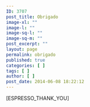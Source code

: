 ```yaml
---
ID: 3707
post_title: Obrigado
image-xl: ""
image-l: ""
image-sq-l: ""
image-sq-m: ""
post_excerpt: ""
layout: page
permalink: obrigado
published: true
categories: [ ]
tags: [ ]
author: [ ]
post_date: 2014-06-08 18:22:12
---
```

[ESPRESSO_THANK_YOU]